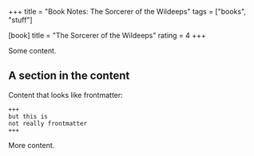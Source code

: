 +++
title = "Book Notes: The Sorcerer of the Wildeeps"
tags = ["books", "stuff"]

[book]
title = "The Sorcerer of the Wildeeps"
rating = 4
+++

Some content.

## A section in the content

Content that looks like frontmatter:
```
+++
but this is
not really frontmatter
+++
```

More content.
